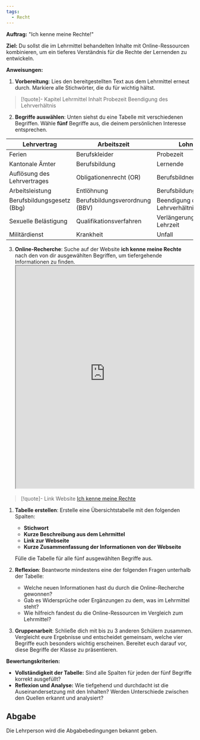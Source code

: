 ```yaml
---
tags:
  - Recht
---
```


**Auftrag:** "Ich kenne meine Rechte!"

**Ziel:** Du sollst die im Lehrmittel behandelten Inhalte mit Online-Ressourcen kombinieren, um ein tieferes Verständnis für die Rechte der Lernenden zu entwickeln.

**Anweisungen:**

1. **Vorbereitung**: Lies den bereitgestellten Text aus dem Lehrmittel erneut durch. Markiere alle Stichwörter, die du für wichtig hältst.

>[!quote]- Kapitel Lehrmittel
>Inhalt 
>Probezeit
>Beendigung des Lehrverhältnis

2. **Begriffe auswählen**: Unten siehst du eine Tabelle mit verschiedenen Begriffen. Wähle **fünf** Begriffe aus, die deinem persönlichen Interesse entsprechen.


|Lehrvertrag|Arbeitszeit|Lohn|
|---|---|---|
|Ferien|Berufskleider|Probezeit|
|Kantonale Ämter|Berufsbildung|Lernende|
|Auflösung des Lehrvertrages|Obligationenrecht (OR)|Berufsbildnerinnen|
|Arbeitsleistung|Entlöhnung|Berufsbildungsämter|
|Berufsbildungsgesetz (Bbg)|Berufsbildungsverordnung (BBV)|Beendigung des Lehrverhältnisses|
|Sexuelle Belästigung|Qualifikationsverfahren|Verlängerung der Lehrzeit|
|Militärdienst|Krankheit|Unfall|

3. **Online-Recherche**: Suche auf der Website **ich kenne meine Rechte** nach den von dir ausgewählten Begriffen, um tiefergehende Informationen zu finden.
    <iframe width="100%" height="600" src="https://www.rechte-der-lernenden.ch/von-a-z/" allowfullscreen allow="geolocation *; autoplay; encrypted-media"></iframe>
>[!quote]- Link Website
>[Ich kenne meine Rechte](https://www.rechte-der-lernenden.ch/von-a-z/)

1. **Tabelle erstellen**: Erstelle eine Übersichtstabelle mit den folgenden Spalten:
    
    - **Stichwort**
    - **Kurze Beschreibung aus dem Lehrmittel**
    - **Link zur Webseite**
    - **Kurze Zusammenfassung der Informationen von der Webseite**
    
    Fülle die Tabelle für alle fünf ausgewählten Begriffe aus.
    
5. **Reflexion**: Beantworte mindestens eine der folgenden Fragen unterhalb der Tabelle:
    
    - Welche neuen Informationen hast du durch die Online-Recherche gewonnen?
    - Gab es Widersprüche oder Ergänzungen zu dem, was im Lehrmittel steht?
    - Wie hilfreich fandest du die Online-Ressourcen im Vergleich zum Lehrmittel?
6. **Gruppenarbeit**: Schließe dich mit bis zu 3 anderen Schülern zusammen. Vergleicht eure Ergebnisse und entscheidet gemeinsam, welche vier Begriffe euch besonders wichtig erscheinen. Bereitet euch darauf vor, diese Begriffe der Klasse zu präsentieren.
    

**Bewertungskriterien:**

- **Vollständigkeit der Tabelle:** Sind alle Spalten für jeden der fünf Begriffe korrekt ausgefüllt?
- **Reflexion und Analyse:** Wie tiefgehend und durchdacht ist die Auseinandersetzung mit den Inhalten? Werden Unterschiede zwischen den Quellen erkannt und analysiert?

## Abgabe
Die Lehrperson wird die Abgabebedingungen bekannt geben.

